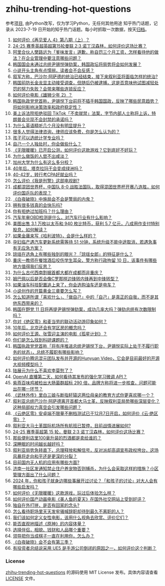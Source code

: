 # zhihu-trending-hot-questions
参考[项目](https://github.com/justjavac/zhihu-trending-hot-questions), 由Python改写，仅为学习Python，无任何其他用途
知乎热门话题，记录从 2023-7-19
日开始的知乎热门话题。每小时抓取一次数据，按天[归档](./data)。
<!-- BEGIN -->
<!-- 最后更新时间 2024-12-08 09:22:28.610540 -->
1. [如何评价《再见爱人 4》第八期（上）？](https://www.zhihu.com/question/6019453083)
1. [24-25 赛季英超英超第15轮曼联 2:3 诺丁汉森林，如何评价这场比赛？](https://www.zhihu.com/question/6247838326)
1. [阿里合伙人樊路远为「爹味发言」道歉，称自罚三个月工资，怎样看待他的做法？在企业管理中要注意哪些问题？](https://www.zhihu.com/question/6234407546)
1. [韩国国会未通过总统尹锡悦弹劾案，韩国政坛将局势将会如何发展？](https://www.zhihu.com/question/6230678350)
1. [小说开头主角有点懦弱，读者会不会反感？](https://www.zhihu.com/question/5232030254)
1. [叙军方称，巴沙尔·阿萨德的统治已经结束，接下来叙利亚将面临怎样的统治?](https://www.zhihu.com/question/6282653022)
1. [韩国前防长金龙显主动接受调查，但随后仍被逮捕，这是否意味他试图减轻处罚的努力失败？会带来哪些连锁反应？](https://www.zhihu.com/question/6268692012)
1. [如何评价电影《雄狮少年 2》？](https://www.zhihu.com/question/6149444077)
1. [韩国执政党党首称，尹锡悦下台前将不插手韩国国政，反映了哪些民意趋势？将如何影响决策效率和政府稳定性？](https://www.zhihu.com/question/6276158184)
1. [美上诉法院拒绝驳回 TikTok「不卖就禁」法案，字节内部人士称将上诉，特朗普会兑现不会封禁的承诺吗？](https://www.zhihu.com/question/6189286599)
1. [为什么英语精听几个月没有明显提升？](https://www.zhihu.com/question/5963964764)
1. [很多人觉得法律咨询，律师应该免费，你是怎么认为的？](https://www.zhihu.com/question/1790790541)
1. [孩子可以选统计学专业吗？](https://www.zhihu.com/question/562491200)
1. [自己一个人独处时，你会做些什么？](https://www.zhihu.com/question/6231224622)
1. [《无限暖暖》已开启公测，如何评价这款游戏？它到底好不好玩？](https://www.zhihu.com/question/6010640268)
1. [为什么做饭的人尝不出咸淡？](https://www.zhihu.com/question/5463884043)
1. [加州大学为什么有这么多分校？](https://www.zhihu.com/question/27208871)
1. [40年后，塔克拉玛干会变成绿洲吗？](https://www.zhihu.com/question/5701584366)
1. [40-42岁，转行考CPA好就业吗？](https://www.zhihu.com/question/4724127612)
1. [怎么评价《我是刑警》这部电视剧?](https://www.zhihu.com/question/5622052750)
1. [成都混团世界杯，中国队 8-0 战胜法国队，取得混团世界杯开赛八连胜，如何评价国乒队的表现？](https://www.zhihu.com/question/6206115140)
1. [《白夜破晓》中施局会不会是警局的内鬼？](https://www.zhihu.com/question/5312450081)
1. [拥有很多钱真的会快乐吗?](https://www.zhihu.com/question/3925975696)
1. [你有拒绝过加班吗？什么理由？](https://www.zhihu.com/question/6058611285)
1. [汽车年审OBD检测是什么，对汽车行业有什么影响？](https://www.zhihu.com/question/5768216857)
1. [美图出售 3.1 万枚以太币和 940 枚比特币，获利 5.7 亿元，八成用作支付特别股息，如何解读？](https://www.zhihu.com/question/6029905365)
1. [如果金庸来写《哈利波特》，会是什么样的？](https://www.zhihu.com/question/53075551)
1. [孕妇临产遇汽车更新系统需等待 51 分钟，系统升级不能中途取消，若遇急事有无应急方案？](https://www.zhihu.com/question/6120370744)
1. [琼瑶在选角上有哪些独到的眼光？「琼瑶女郎」的特征是什么？](https://www.zhihu.com/question/5940718943)
1. [重庆一教师在餐馆酒后咬伤学生耳朵，警方称行政拘留 10 日，该事件有哪些地方值得我们反思？](https://www.zhihu.com/question/6039262379)
1. [为什么古代西南割据首都大都在成都而非重庆？](https://www.zhihu.com/question/403016089)
1. [姆巴佩以后是否会像C罗那样边锋转内锋再到中锋转型？](https://www.zhihu.com/question/661420978)
1. [如果油车科技配置追上来了，你会选购油车还是电车？](https://www.zhihu.com/question/666189690)
1. [小说创作的开篇黄金三章要怎么写？](https://www.zhihu.com/question/5075565579)
1. [怎么知道所谓「喜欢什么」、「做自己」中的「自己」是真正的自我，而不是其他东西带来的？](https://www.zhihu.com/question/4820922636)
1. [韩国在野党 11 日将再提尹锡悦弹劾案，成功几率大吗？弹劾总统有次数限制吗？](https://www.zhihu.com/question/6233903026)
1. [你对《绝区零》和麦当劳的联动活动游印象如何？](https://www.zhihu.com/question/5922611016)
1. [10年后，北京还会有学区房的概念吗？](https://www.zhihu.com/question/4605623690)
1. [如何评价王源、张雪迎主演的电影《孤星计划》？](https://www.zhihu.com/question/6148626821)
1. [你们是怎么找到科研课题的？](https://www.zhihu.com/question/38019858)
1. [韩国执政党党首称「将有序推进总统尹锡悦下台，尹锡悦实际上处于不履行职务的状态」，总统不履职有哪些影响？](https://www.zhihu.com/question/6238638771)
1. [如何评价腾讯混元团队发布并开源的Hunyuan Video，它会是目前最好的开源大视频模型吗？](https://www.zhihu.com/question/5861691391)
1. [陆展元为什么不喜欢李莫愁了？](https://www.zhihu.com/question/319128517)
1. [OpenAI 直播第二天，如何看待其发布的强化学习微调 API？](https://www.zhihu.com/question/6169725940)
1. [紫燕百味鸡被检出大肠菌群超标 290 倍，品牌方称将进一步核查，问题可能出在哪一环节？](https://www.zhihu.com/question/6200416996)
1. [《武林外传》里白三娘与断指轩辕这两位母亲的教育方式你更喜欢哪一个？](https://www.zhihu.com/question/322184718)
1. [叙利亚总统巴沙尔·阿萨德离开首都大马士革，反映叙利亚局势哪些深层变化？这种局部权力真空会引发哪些问题？](https://www.zhihu.com/question/6277978329)
1. [《云绝区零》安卓端不限量不删档测试已于12月7日开启，如何评价《云·绝区零》？](https://www.zhihu.com/question/6113183652)
1. [叙利亚大马士革国际机场所有航班已暂停，目前战情进展如何?](https://www.zhihu.com/question/6270907092)
1. [24-25 赛季英超第 15 轮，曼联 2:3 诺丁汉森林，如何评价这场比赛？](https://www.zhihu.com/question/6247838326)
1. [那些便利店里100毫升装的烈酒都是卖给谁的？](https://www.zhihu.com/question/5865294081)
1. [深睡眠的时间越长越好吗？](https://www.zhihu.com/question/5168568125)
1. [叙利亚局势急转直下，总理释放和解信号，反对派却高调宣布政权垮台，这场风暴将走向和平还是更深的分裂？](https://www.zhihu.com/question/6281565614)
1. [目前国内无人机的应用有哪些方面?](https://www.zhihu.com/question/517172844)
1. [济南一社区发通知禁止住户养宠物否则捕杀，为什么会采取这样的措施？小区管理方面出了什么问题？](https://www.zhihu.com/question/6138673524)
1. [2024 年，你和孩子就身边哪些事展开过讨论？「和孩子的讨论」对大人会有哪些启发吗？](https://www.zhihu.com/question/5787129754)
1. [如何评价《无限暖暖》这款游戏，玩过后体验怎么样？](https://www.zhihu.com/question/654176177)
1. [如何评价国产动画电影《美人鱼的夏天》在国外社交网站上受到好评？](https://www.zhihu.com/question/5576132019)
1. [独自在外打拼，是否有回家的念头?](https://www.zhihu.com/question/6121972056)
1. [怎么看待职场里天天发牢骚喊辞职却待到最久不离职的人？](https://www.zhihu.com/question/5772782339)
1. [我们该如何定义女性电影，该用什么视角去欣赏、评价它们？](https://www.zhihu.com/question/4915436465)
1. [能否直观地描述《原神》的内容体量？](https://www.zhihu.com/question/5546346939)
1. [选择伴侣，相貌、钱财和人品哪个重要？](https://www.zhihu.com/question/3624695858)
1. [领导把你当成棋子一直在利用你，怎么办？](https://www.zhihu.com/question/3054341577)
1. [《白夜破晓》会不会有第三季？](https://www.zhihu.com/question/5779517522)
1. [有投资者总结说采用 UE5 是手游公司倒闭的原因之一，如何评价这个判断？](https://www.zhihu.com/question/6112240585)
<!-- END -->
### License
[zhihu-trending-hot-questions](https://github.com/yaogengzhu/zhihu-trending-hot-questions)
的源码使用 MIT License 发布。具体内容请查看 [LICENSE](./LICENSE) 文件。

